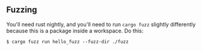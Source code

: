 ## Fuzzing

You'll need rust nightly, and you'll need to run `cargo fuzz` slightly differently because this is a package inside a workspace. Do this:

```
$ cargo fuzz run hello_fuzz --fuzz-dir ./fuzz
```
